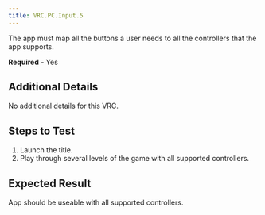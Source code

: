 ```yaml
---
title: VRC.PC.Input.5
---
```

The app must map all the buttons a user needs to all the controllers that the app supports.

**Required** - Yes

## Additional Details

No additional details for this VRC.

## Steps to Test

1. Launch the title.
2. Play through several levels of the game with all supported controllers.
## Expected Result

App should be useable with all supported controllers.


